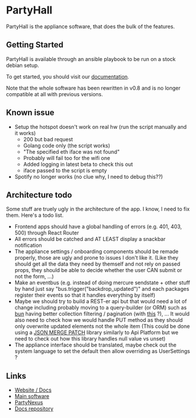 # PartyHall

PartyHall is the appliance software, that does the bulk of the features.

## Getting Started

PartyHall is available through an ansible playbook to be run on a stock debian setup.

To get started, you should visit our [documentation](https://partyhall.github.io/).

Note that the whole software has been rewritten in v0.8 and is no longer compatible at all with previous versions.

## Known issue

- Setup the hotspot doesn't work on real hw (run the script manually and it works)
	- 200 but bad request
	- Golang code only (the script works)
	- "The specified eth iface was not found"
	- Probably will fail too for the wifi one
	- Added logging in latest beta to check this out
	- iface passed to the script is empty
- Spotify no longer works (no clue why, I need to debug this??)

## Architecture todo
Some stuff are truely ugly in the architecture of the app. I know, I need to fix them. Here's a todo list.

- Frontend apps should have a global handling of errors (e.g. 401, 403, 500) through React Router
- All errors should be catched and AT LEAST display a snackbar notification
- The appliance settings / onboarding components should be remade properly, those are ugly and prone to issues I don't like it. (Like they should get all the data they need by themself and not rely on passed props, they should be able to decide whether the user CAN submit or not the form, ...)
- Make an eventbus (e.g. instead of doing mercure sendstate + other stuff by hand just say "bus.trigger("backdrop_updated")" and each packages register their events so that it handles everything by itself)
- Maybe we should try to build a REST-er api but that would need a lot of change including probably moving to a query-builder (or ORM) such as [bun](https://bun.uptrace.dev/) having better collection filtering / pagination (with [this](https://github.com/webstradev/gin-pagination) ?), ... It would also need to check how we would handle PUT method as they should only overwrite updated elements not the whole item (This could be done using a [JSON MERGE PATCH](https://github.com/evanphx/json-patch) library similarly to Api Platform but we need to check out how this library handles null value vs unset)
- The appliance interface should be translated, maybe check out the system language to set the default then allow overriding as UserSettings ?

## Links

- [Website / Docs](https://partyhall.github.io/)
- [Main software](https://github.com/partyhall/partyhall)
- [PartyNexus](https://github.com/partyhall/partynexus)
- [Docs repository](https://github.com/partyhall/docs)
